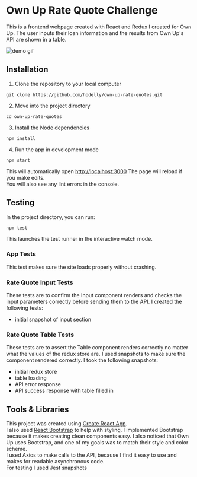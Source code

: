 # Own Up Rate Quote Challenge

This is a frontend webpage created with React and Redux I created for Own Up. The user inputs their loan information and the results from Own Up's API are shown in a table.

![demo gif](https://media.giphy.com/media/lS7NrLUaha3hrOVHdg/giphy.gif)

## Installation

1. Clone the repository to your local computer<br />
```
git clone https://github.com/hodelly/own-up-rate-quotes.git
```

2. Move into the project directory<br />
```
cd own-up-rate-quotes
```

3. Install the Node dependencies<br />
```
npm install
```

4. Run the app in development mode<br />
```
npm start
```

This will automatically open [http://localhost:3000](http://localhost:3000)
The page will reload if you make edits.<br />
You will also see any lint errors in the console.

## Testing

In the project directory, you can run:<br />
```
npm test
```

This launches the test runner in the interactive watch mode.<br />

### App Tests
This test makes sure the site loads properly without crashing.

### Rate Quote Input Tests
These tests are to confirm the Input component renders and checks the input parameters correctly before sending them to the API. I created the following tests:
* initial snapshot of input section


### Rate Quote Table Tests
These tests are to assert the Table component renders correctly no matter what the values of the redux store are. I used snapshots to make sure the component rendered correctly. I took the following snapshots:
* initial redux store
* table loading
* API error response
* API success response with table filled in

## Tools & Libraries
This project was created using [Create React App](https://github.com/facebook/create-react-app).<br />
I also used [React Bootstrap](https://react-bootstrap.github.io/) to help with styling. I implemented Bootstrap because it makes creating clean components easy. I also noticed that Own Up uses Bootstrap, and one of my goals was to match their style and color scheme.<br />
I used Axios to make calls to the API, because I find it easy to use and makes for readable asynchronous code.<br />
For testing I used Jest snapshots
